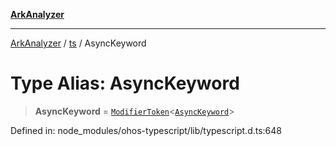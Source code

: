 [**ArkAnalyzer**](../../../../README.md)

***

[ArkAnalyzer](../../../../globals.md) / [ts](../README.md) / AsyncKeyword

# Type Alias: AsyncKeyword

> **AsyncKeyword** = [`ModifierToken`](../interfaces/ModifierToken.md)\<[`AsyncKeyword`](../enumerations/SyntaxKind.md#asynckeyword)\>

Defined in: node\_modules/ohos-typescript/lib/typescript.d.ts:648
